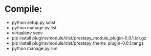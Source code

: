 # Compile:

- python setup.py sdist
- python manage.py list
- virtualenv venv
- pip install plugins/module/dist/prestapy_module_plugin-0.0.1.tar.gz
- pip install plugins/module/dist/prestapy_theme_plugin-0.0.1.tar.gz
- python manage.py run 

